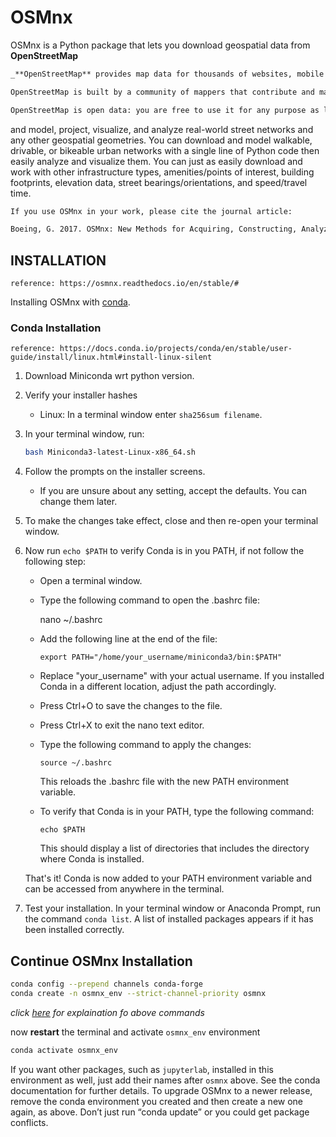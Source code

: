 # OSMnx

OSMnx is a Python package that lets you download geospatial data from **OpenStreetMap**

```md
_**OpenStreetMap** provides map data for thousands of websites, mobile apps, and hardware devices

OpenStreetMap is built by a community of mappers that contribute and maintain data about roads, trails, cafés, railway stations, and much more, all over the world.

OpenStreetMap is open data: you are free to use it for any purpose as long as you credit OpenStreetMap and its contributors._
```

and model, project, visualize, and analyze real-world street networks and any other geospatial geometries. You can download and model walkable, drivable, or bikeable urban networks with a single line of Python code then easily analyze and visualize them. You can just as easily download and work with other infrastructure types, amenities/points of interest, building footprints, elevation data, street bearings/orientations, and speed/travel time.

```md
If you use OSMnx in your work, please cite the journal article:

Boeing, G. 2017. OSMnx: New Methods for Acquiring, Constructing, Analyzing, and Visualizing Complex Street Networks. Computers, Environment and Urban Systems 65, 126-139. doi:10.1016/j.compenvurbsys.2017.05.004
```

## INSTALLATION

```link
reference: https://osmnx.readthedocs.io/en/stable/#
```

Installing OSMnx with [conda](https://docs.conda.io/en/latest/).

### Conda Installation

```link
reference: https://docs.conda.io/projects/conda/en/stable/user-guide/install/linux.html#install-linux-silent
```

1. Download Miniconda wrt python version.
2. Verify your installer hashes
    - Linux: In a terminal window enter `sha256sum filename`.
3. In your terminal window, run:

    ```bash
    bash Miniconda3-latest-Linux-x86_64.sh
    ```

4. Follow the prompts on the installer screens.
    - If you are unsure about any setting, accept the defaults. You can change them later.
5. To make the changes take effect, close and then re-open your terminal window.

6. Now run `echo $PATH` to verify Conda is in you PATH, if not follow the following step:
    - Open a terminal window.

    - Type the following command to open the .bashrc file:

        nano ~/.bashrc

    - Add the following line at the end of the file:

        `export PATH="/home/your_username/miniconda3/bin:$PATH"`

    - Replace "your_username" with your actual username. If you installed Conda in a different location, adjust the path accordingly.

    - Press Ctrl+O to save the changes to the file.

    - Press Ctrl+X to exit the nano text editor.

    - Type the following command to apply the changes:

        `source ~/.bashrc`

        This reloads the .bashrc file with the new PATH environment variable.

    - To verify that Conda is in your PATH, type the following command:

        `echo $PATH`

        This should display a list of directories that includes the directory where Conda is installed.

    That's it! Conda is now added to your PATH environment variable and can be accessed from anywhere in the terminal.

7. Test your installation. In your terminal window or Anaconda Prompt, run the command `conda list`. A list of installed packages appears if it has been installed correctly.

## Continue OSMnx Installation

```bash
conda config --prepend channels conda-forge
conda create -n osmnx_env --strict-channel-priority osmnx
```

_click [here](./notes.md) for explaination fo above commands_

now **restart** the terminal and activate `osmnx_env` environment

```bash
conda activate osmnx_env 
```

If you want other packages, such as `jupyterlab`, installed in this environment as well, just add their names after `osmnx` above. See the conda documentation for further details. To upgrade OSMnx to a newer release, remove the conda environment you created and then create a new one again, as above. Don’t just run “conda update” or you could get package conflicts.
